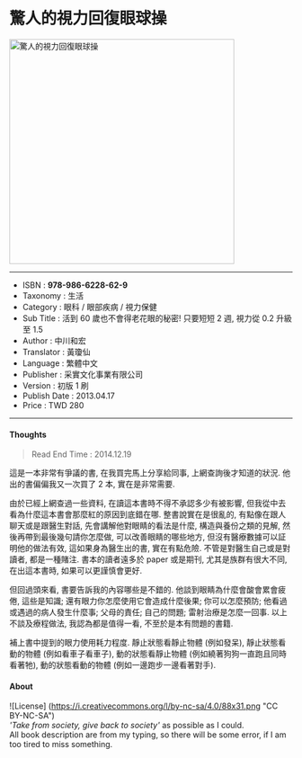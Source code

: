 # 驚人的視力回復眼球操

<img src="https://github.com/duckscofield/book/blob/master/images/2014.978-986-6228-62-9.jpg" alt="驚人的視力回復眼球操" width="400px">

---

+ ISBN         : **978-986-6228-62-9**
+ Taxonomy     : 生活
+ Category     : 眼科 / 眼部疾病 / 視力保健
+ Sub Title    : 活到 60 歲也不會得老花眼的秘密! 只要短短 2 週, 視力從 0.2 升級至 1.5
+ Author       : 中川和宏
+ Translator   : 黃瓊仙
+ Language     : 繁體中文
+ Publisher    : 采實文化事業有限公司
+ Version      : 初版 1 刷
+ Publish Date : 2013.04.17
+ Price        : TWD 280

---

#### Thoughts

> Read End Time : 2014.12.19

這是一本非常有爭議的書, 在我買完馬上分享給同事, 上網查詢後才知道的狀況. 他出的書偏偏我又一次買了 2 本, 實在是非常需要.

由於已經上網查過一些資料, 在讀這本書時不得不承認多少有被影響, 但我從中去看為什麼這本書會那麼紅的原因到底錯在哪. 整書說實在是很亂的, 有點像在跟人聊天或是跟醫生對話, 先會講解他對眼睛的看法是什麼, 構造與養份之類的見解, 然後再帶到最後幾句請你怎麼做, 可以改善眼睛的哪些地方, 但沒有醫療數據可以証明他的做法有效, 這如果身為醫生出的書, 實在有點危險. 不管是對醫生自己或是對讀者, 都是一種賭注. 書本的讀者遠多於 paper 或是期刊, 尤其是族群有很大不同, 在出這本書時, 如果可以更謹慎會更好. 

但回過頭來看, 書要告訴我的內容哪些是不錯的. 他談到眼睛為什麼會酸會累會疲倦, 這些是知識; 還有眼力你怎麼使用它會造成什麼後果; 你可以怎麼預防; 他看過或遇過的病人發生什麼事; 父母的責任; 自己的問題; 雷射治療是怎麼一回事. 以上不談及療程做法, 我認為都是值得一看, 不至於是本有問題的書籍.

補上書中提到的眼力使用耗力程度. 靜止狀態看靜止物體 (例如發呆), 靜止狀態看動的物體 (例如看車子看車子), 動的狀態看靜止物體 (例如繞著狗狗一直跑且同時看著牠), 動的狀態看動的物體 (例如一邊跑步一邊看著對手).

#### About

![License] (https://i.creativecommons.org/l/by-nc-sa/4.0/88x31.png "CC BY-NC-SA")  
*'Take from society, give back to society'* as possible as I could.  
All book description are from my typing, so there will be some error, if I am too tired to miss something.